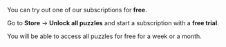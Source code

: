 You can try out one of our subscriptions for **free**.

Go to **Store** -> **Unlock all puzzles** and start a subscription with a **free trial**.

You will be able to access all puzzles for free for a week or a month.
